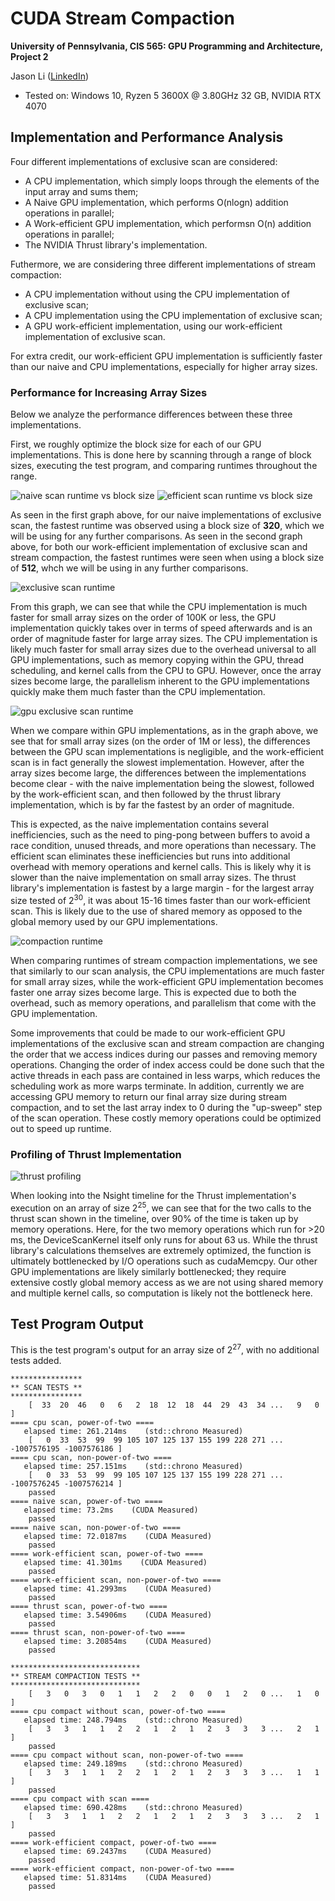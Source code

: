 CUDA Stream Compaction
======================

**University of Pennsylvania, CIS 565: GPU Programming and Architecture, Project 2**

Jason Li   ([LinkedIn](https://linkedin.com/in/jeylii))
* Tested on: Windows 10, Ryzen 5 3600X @ 3.80GHz 32 GB, NVIDIA RTX 4070 

## **Implementation and Performance Analysis**

Four different implementations of exclusive scan are considered:
- A CPU implementation, which simply loops through the elements of the input array and sums them;
- A Naive GPU implementation, which performs O(nlogn) addition operations in parallel;
- A Work-efficient GPU implementation, which performsn O(n) addition operations in parallel;
- The NVIDIA Thrust library's implementation.

Futhermore, we are considering three different implementations of stream compaction:
- A CPU implementation without using the CPU implementation of exclusive scan;
- A CPU implementation using the CPU implementation of exclusive scan;
- A GPU work-efficient implementation, using our work-efficient implementation of exclusive scan.

For extra credit, our work-efficient GPU implementation is sufficiently faster than our naive and CPU implementations, especially for higher array sizes.

### **Performance for Increasing Array Sizes**
Below we analyze the performance differences between these three implementations.

First, we roughly optimize the block size for each of our GPU implementations. This is done here by scanning through a range of block sizes, executing the test program, and comparing runtimes throughout the range.

![naive scan runtime vs block size](img/naive_scan_runtime_vs_block_size.png) 
![efficient scan runtime vs block size](img/efficient_scan_runtime_vs_block_size.png)

As seen in the first graph above, for our naive implementations of exclusive scan, the fastest runtime was observed using a block size of **320**, which we will be using for any further comparisons.
As seen in the second graph above, for both our work-efficient implementation of exclusive scan and stream compaction, the fastest runtimes were seen when using a block size of **512**, whch we will be using in any further comparisons. 

![exclusive scan runtime](img/exclusive_scan_runtime.png)

From this graph, we can see that while the CPU implementation is much faster for small array sizes on the order of 100K or less, the GPU implementation quickly takes over in terms of speed afterwards and is an order of magnitude faster for large array sizes.
The CPU implementation is likely much faster for small array sizes due to the overhead universal to all GPU implementations, such as memory copying within the GPU, thread scheduling, and kernel calls from the CPU to GPU.
However, once the array sizes become large, the parallelism inherent to the GPU implementations quickly make them much faster than the CPU implementation.

![gpu exclusive scan runtime](img/gpu_exclusive_scan_runtime.png)

When we compare within GPU implementations, as in the graph above, we see that for small array sizes (on the order of 1M or less), the differences between the GPU scan implementations is negligible, and the work-efficient scan is in fact generally the slowest implementation. However, after the array sizes become large, the differences between the implementations become clear - with the naive implementation being the slowest, followed by the work-efficient scan, and then followed by the thrust library implementation, which is by far the fastest by an order of magnitude.

This is expected, as the naive implementation contains several inefficiencies, such as the need to ping-pong between buffers to avoid a race condition, unused threads, and more operations than necessary. The efficient scan eliminates these inefficiencies but runs into additional overhead with memory operations and kernel calls. This is likely why it is slower than the naive implementation on small array sizes. The thrust library's implementation is fastest by a large margin - for the largest array size tested of 2<sup>30</sup>, it was about 15-16 times faster than our work-efficient scan. This is likely due to the use of shared memory as opposed to the global memory used by our GPU implementations.

![compaction runtime](img/compaction_runtime.png)

When comparing runtimes of stream compaction implementations, we see that similarly to our scan analysis, the CPU implementations are much faster for small array sizes, while the work-efficient GPU implementation becomes faster one array sizes become large. This is expected due to both the overhead, such as memory operations, and parallelism that come with the GPU implementation. 

Some improvements that could be made to our work-efficient GPU implementations of the exclusive scan and stream compaction are changing the order that we access indices during our passes and removing memory operations. Changing the order of index access could be done such that the active threads in each pass are contained in less warps, which reduces the scheduling work as more warps terminate. In addition, currently we are accessing GPU memory to return our final array size during stream compaction, and to set the last array index to 0 during the "up-sweep" step of the scan operation. These costly memory operations could be optimized out to speed up runtime.

### Profiling of Thrust Implementation 

![thrust profiling](img/thrust_profiling.png)

When looking into the Nsight timeline for the Thrust implementation's execution on an array of size 2<sup>25</sup>, we can see that for the two calls to the thrust scan shown in the timeline, over 90% of the time is taken up by memory operations. Here, for the two memory operations which run for >20 ms, the DeviceScanKernel itself only runs for about 63 us. While the thrust library's calculations themselves are extremely optimized, the function is ultimately bottlenecked by I/O operations such as cudaMemcpy. Our other GPU implementations are likely similarly bottlenecked; they require extensive costly global memory access as we are not using shared memory and multiple kernel calls, so computation is likely not the bottleneck here.

## Test Program Output
This is the test program's output for an array size of 2<sup>27</sup>, with no additional tests added.
```
****************
** SCAN TESTS **
****************
    [  33  20  46   0   6   2  18  12  18  44  29  43  34 ...   9   0 ]
==== cpu scan, power-of-two ====
   elapsed time: 261.214ms    (std::chrono Measured)
    [   0  33  53  99  99 105 107 125 137 155 199 228 271 ... -1007576195 -1007576186 ]
==== cpu scan, non-power-of-two ====
   elapsed time: 257.151ms    (std::chrono Measured)
    [   0  33  53  99  99 105 107 125 137 155 199 228 271 ... -1007576245 -1007576214 ]
    passed
==== naive scan, power-of-two ====
   elapsed time: 73.2ms    (CUDA Measured)
    passed
==== naive scan, non-power-of-two ====
   elapsed time: 72.0187ms    (CUDA Measured)
    passed
==== work-efficient scan, power-of-two ====
   elapsed time: 41.301ms    (CUDA Measured)
    passed
==== work-efficient scan, non-power-of-two ====
   elapsed time: 41.2993ms    (CUDA Measured)
    passed
==== thrust scan, power-of-two ====
   elapsed time: 3.54906ms    (CUDA Measured)
    passed
==== thrust scan, non-power-of-two ====
   elapsed time: 3.20854ms    (CUDA Measured)
    passed

*****************************
** STREAM COMPACTION TESTS **
*****************************
    [   3   0   3   0   1   1   2   2   0   0   1   2   0 ...   1   0 ]
==== cpu compact without scan, power-of-two ====
   elapsed time: 248.794ms    (std::chrono Measured)
    [   3   3   1   1   2   2   1   2   1   2   3   3   3 ...   2   1 ]
    passed
==== cpu compact without scan, non-power-of-two ====
   elapsed time: 249.189ms    (std::chrono Measured)
    [   3   3   1   1   2   2   1   2   1   2   3   3   3 ...   1   1 ]
    passed
==== cpu compact with scan ====
   elapsed time: 690.428ms    (std::chrono Measured)
    [   3   3   1   1   2   2   1   2   1   2   3   3   3 ...   2   1 ]
    passed
==== work-efficient compact, power-of-two ====
   elapsed time: 69.2437ms    (CUDA Measured)
    passed
==== work-efficient compact, non-power-of-two ====
   elapsed time: 51.8314ms    (CUDA Measured)
    passed
```


